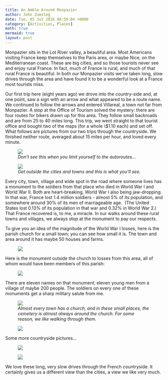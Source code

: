 ```yaml
---
title: An Amble Around Monpazier
author: John Zumsteg
date: Tue, 05 Jul 2016 08:59:04 +0000
category: [Activities, Places]
math: true
mermaid: true
layout: post
---
```

Monpazier sits in the Lot River valley, a beautiful area. Most Americans visiting France keep themselves to the Paris area, or maybe Nice, on the Mediterranean coast. These are big cities, and so those tourists never see and enjoy rural France. In fact, much of France is rural, and much of that rural France is beautiful. In both our Monpazier visits we've taken long, slow drives through the area and have found it to be a wonderful look at a France most tourists miss.

Our first trip here (eight years ago) we drove into the country-side and, at one point, saw a sign with an arrow and what appeared to be a route name. We continued to follow the arrows and entered Villareal, a town not far from Monpazier. A stop at the Office of Tourism solved the mystery: there are four routes for bikers drawn up for this area. They follow small backroads and are from 25 to 40 miles long. This trip, we went straight to that tourist office and bought two of the maps (for a whole \\$1.10 each) and set off. What follows are pictures from our two trips through the countryside. We finished neither route, averaged about 15 miles per hour, and loved every minute.

<figure>
	<img src="{{site.url}}/assets/images/2016/07/DSC00668.jpg"/>
	<figcaption><em>Don't see this when you limit yourself to the autoroutes...</em></figcaption>
</figure>



<figure>
	<img src="{{site.url}}/assets/images/2016/07/DSC00683.jpg"/>
	<figcaption><em>Get outside the cities and towns and this is what you'll see.</em></figcaption>
</figure>



Every city, town, village and wide spot in the road where someone lives has a monument to the soldiers from that place who died in World War I and World War II. Both are heart-breaking, World War I also being jaw-dropping. In that war, France lost 1.4 million soldiers - almost 5% of its population, and somewhere around 30% of its men of marriageable age.  (The United States lost 0.13% of its population in that war and 0.32% in World War 2.) That France recovered is, to me, a miracle. In our walks around these rural towns and villages, we always stop at the monument to pay our respects.

To give you an idea of the magnitude of the World War I losses, here is the parish church for a small town; you can see how small it is. The town and area around it has maybe 50 houses and farms.

<figure>
	<img src="{{site.url}}/assets/images/2016/07/DSC00619.jpg"/>
	<figcaption></figcaption>
</figure>



Here is the monument outside the church to losses from this area, all of whom would have been members of this parish:

<figure>
	<img src="{{site.url}}/assets/images/2016/07/DSC00617.jpg"/>
	<figcaption></figcaption>
</figure>



There are eleven names on that monument; eleven young men from a village of maybe 200 people. The soldiers on every one of these monuments get a sharp military salute from me.

<figure>
	<img src="{{site.url}}/assets/images/2016/07/DSC00673.jpg"/>
	<figcaption><em>Almost every town has a church, and in these small places, the cemetery is almost always around the church. For some reason, we like walking through them.</em></figcaption>
</figure>



<figure>
	<img src="{{site.url}}/assets/images/2016/07/DSC00679.jpg"/>
	<figcaption></figcaption>
</figure>



Some more countryside pictures...

<figure>
	<img src="{{site.url}}/assets/images/2016/07/DSC00675.jpg"/>
	<figcaption></figcaption>
</figure>



<figure>
	<img src="{{site.url}}/assets/images/2016/07/DSC00684.jpg"/>
	<figcaption></figcaption>
</figure>



We love these long, very slow drives through the French countryside. It certainly gives us a different view than the cities, a view we like very much.
